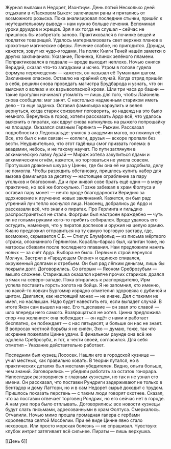 
Журнал вылазки в Недорет, Изонтиум. День пятый
Несколько дней отдыхали в «Ласковом Быке»: залечивали раны и прятались от возможного розыска. Пока анализировал последние стычки, пришёл к неутешительному выводу – нам нужно больше лечения. Вспоминал уроки друидов и жрецов. Зря я их тогда не слушал – сейчас не пришлось бы изобретать заново. Практиковался в починке вещей и подлатке товарищей. Удалось материализовать свет верхних планов в крохотные магические сферы. Лечение слабое, но пригодится. Друиды, кажется, зовут их чудо–ягодами. На полях Книги Теней нашёл заметки о других заклинаниях: Указание, Починка, Клинок зелёного пламени. Попрактиковался в подвале — вроде выходит неплохо.
Ночью снился Веридий, сказал что–то загадками и исчез. Утром в голове гудела формула перемещения — кажется, он называл её Туманным шагом. Заклинание опасное. Оставлю на крайний случай.
Когда отряд пришёл в себя, решили снова проведать магистра Брудбарода и узнать, что он выяснил о волках и их взрывоопасной крови. Шли три часа до башни — такие прогулки начинают утомлять — лишь для того, чтобы Лайонель снова сообщила: маг занят. С настолько надменным стариком иметь дело – та еще задачка. Оставил фамильяра караулить и велел вернуться, когда старик соизволит поговорить, но надежд на это было немного.
Вернулись в город, хотели рассказать Ардо всё, что удалось выяснить о пиратах, как вдруг снова наткнулись на рыжего попрошайку на площади. Оказался связным Герлинга — Рыжим. Рассказал подробности о Ледоскальде: учился в академии магов, но покинул её. Все, кто был с ним связан — коллеги, друзья — вскоре пропали без вести. Неудивительно, что этот гадёныш смог призвать голема: в академии, небось, и не такому научат.
По пути заглянули в алхимическую лавку Аурай — Мираж хотела закупиться ядами и алхимическим огнём, кажется, но торговаться не умела совсем. Протухшая драконья шкура у Цинны, где бы она её ни раздобыла, делу не помогла. Чтобы разрядить обстановку, пришлось купить набор для вызова фамильяра за десятку — настоящее ограбление за пару угольков и благовоний. Да и при живой сове брать ещё один — в меру практично, но всё же богохульно.
Позже забежал в храм Фолтуса и оставил пару монет — нечто вроде благодарности Веридию за вдохновение к изучению новых заклинаний. Кажется, он был рад: утренний луч тепло коснулся лица.
Наконец, добрались до Ардо и рассказали всё, что знали о пиратах. Про Герлинга и гильдию распространяться не стали. Форгрим был настроен враждебно — чуть ли не голыми руками кого–то прибить собирался. Вроде удалось его остудить, намекнув, что у пиратов доспехов и оружия на целую армию. Киано предложил отправиться на ту самую торговую заставу, где, возможно, скрывается С.Б. — Стилус Блумфольд — из письма мёртвого стража, опознанного Герлингом.
Корабль–баркас был, капитан тоже, но матросы сбежали после последнего плавания. Нам предложили нанять новых — за счёт Ардо. Выбора не было.
Первым в строй вернулся Молчун. Застрял в «Гарцующем Олене» и одиноко спивался, окруженный долгами и отребьем. Он был рад лёгким деньгам, лишь бы покрыли долг. Договорились.
Со вторым — Яконом Среброзубым — вышло сложнее. Старикашка оказался крепче прочих стариков: дрался в ямах на северо–западе. Пока втирались к распорядителю, Ирм успела поставить горсть золота на бойца. Я не запомнил, кто именно, но какой–то ловкач Бургомир изрядно отметелил здоровяка с дубиной и щитом. Двигался, как настоящий монах — не иначе. Дел с такими не имел, но наслышан. Надо будет навестить его, если выпадет случай. В итоге Якон сам вышел на нас. Его тщеславие — он звал это славой — шло впереди него самого. Возвращаться не хотел. Цинна предложила спор «на желание»: она побеждает — он идёт с нами и работает бесплатно, он побеждает — с нас пятьдесят, и больше он нас не знает. В вопросах честной борьбы я не силён, Эхо — думаю, тоже, так что искренне пожелали Цинне удачи. В финальном раунде она всё же одолела Среброзуба, и тот, к чести своей, согласился. Для себя отметил – Указание действительно работает.
 
Последним был кузнец Лососек. Нашли его в городской кузнице — учил местных, как правильно ковать. В теории путался, но в практических деталях был местами убедителен. Видно, опыта больше, чем знаний. Заговорились — убедили работать за остаток гонорара.
Напоследок разговорился с главным кузнецом, но так и не узнал его имени. Он рассказал, что поставки Рундриги задерживают не только в Бентадор и дому Латтори, но и в сам Недорет сырьё доходит с трудом. Пришлось показать перстень — с таким люди говорят охотнее. Сказал, что за поставки отвечает торговец Рондрик, но его сейчас нет в городе. А нам уже пора было отплывать. Договорились: все новости кузнецы будут слать письмами, адресованными в храм Фолтуса.
Смеркалось. Отчалили. Ночью мимо прошла громадная галера с гербами королевства святой Мосбелии. При её виде Цинне явно стало нехорошо. Или просто морская болезнь — не спрашивал.
Чувствую: клубок интриг затягивает всё сильнее. Пираты — лишь верхушка.

[[День 6]]